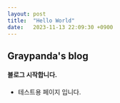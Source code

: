 ```yaml
---
layout: post
title:  "Hello World"
date:   2023-11-13 22:09:30 +0900
---
```


## **Graypanda's blog**
#### 블로그 시작합니다. 
+ 테스트용 페이지 입니다. 